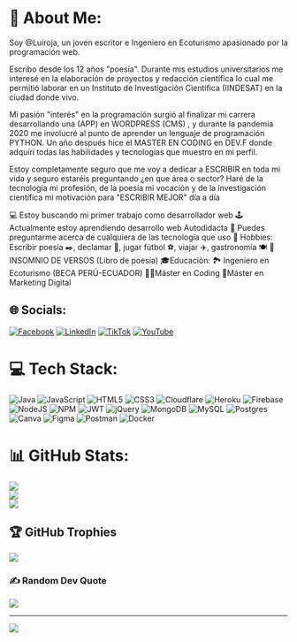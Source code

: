 # 💫 About Me:
Soy @Luiroja, un joven escritor e Ingeniero en Ecoturismo apasionado por la programación web. 

Escribo desde los 12 años "poesía". Durante mis estudios universitarios me interesé en la elaboración de proyectos y redacción científica lo cual me permitió laborar en un Instituto de Investigación Científica (IINDESAT) en la ciudad donde vivo.

Mi pasión "interés" en la programación surgió al finalizar mi carrera desarrollando una (APP) en WORDPRESS (CMS) , y durante la pandemia 2020 me involucré al punto de aprender un lenguaje de programación PYTHON. Un año después hice el MASTER EN CODING en DEV.F donde adquirí todas las habilidades y tecnologías que muestro en mi perfil.

Estoy completamente seguro que me voy a dedicar a ESCRIBIR en toda mi vida y seguro estaréis preguntando ¿en que área o sector? Haré de la tecnología mi profesión, de la poesía mi vocación y de la investigación científica mi motivación para "ESCRIBIR MEJOR" día a día

💻 Estoy buscando mi primer trabajo como desarrollador web
🕹 Actualmente estoy aprendiendo desarrollo web Autodidacta
💬 Puedes preguntarme acerca de cualquiera de las tecnología que uso
🧨 Hobbies: Escribir poesía ✒️, declamar 🎤, jugar fútbol ⚽, viajar ✈️, gastronomía 🍽️
📕 INSOMNIO DE VERSOS (Libro de poesía)
🎓Educación:
🏞️ Ingeniero en Ecoturismo (BECA PERÚ-ECUADOR)
👨‍💻Máster en Coding
📱Máster en Marketing Digital

## 🌐 Socials:
[![Facebook](https://img.shields.io/badge/Facebook-%231877F2.svg?logo=Facebook&logoColor=white)](https://www.facebook.com/luisrogerio.juarezalarcon) [![LinkedIn](https://img.shields.io/badge/LinkedIn-%230077B5.svg?logo=linkedin&logoColor=white)](https://www.linkedin.com/in/luiroja/) [![TikTok](https://img.shields.io/badge/TikTok-%23000000.svg?logo=TikTok&logoColor=white)](https://tiktok.com/@luiroja) [![YouTube](https://img.shields.io/badge/YouTube-%23FF0000.svg?logo=YouTube&logoColor=white)](https://youtube.com/@luiroja5033) 

# 💻 Tech Stack:
![Java](https://img.shields.io/badge/java-%23ED8B00.svg?style=for-the-badge&logo=java&logoColor=white) ![JavaScript](https://img.shields.io/badge/javascript-%23323330.svg?style=for-the-badge&logo=javascript&logoColor=%23F7DF1E) ![HTML5](https://img.shields.io/badge/html5-%23E34F26.svg?style=for-the-badge&logo=html5&logoColor=white) ![CSS3](https://img.shields.io/badge/css3-%231572B6.svg?style=for-the-badge&logo=css3&logoColor=white) ![Cloudflare](https://img.shields.io/badge/Cloudflare-F38020?style=for-the-badge&logo=Cloudflare&logoColor=white) ![Heroku](https://img.shields.io/badge/heroku-%23430098.svg?style=for-the-badge&logo=heroku&logoColor=white) ![Firebase](https://img.shields.io/badge/firebase-%23039BE5.svg?style=for-the-badge&logo=firebase) ![NodeJS](https://img.shields.io/badge/node.js-6DA55F?style=for-the-badge&logo=node.js&logoColor=white) ![NPM](https://img.shields.io/badge/NPM-%23000000.svg?style=for-the-badge&logo=npm&logoColor=white) ![JWT](https://img.shields.io/badge/JWT-black?style=for-the-badge&logo=JSON%20web%20tokens) ![jQuery](https://img.shields.io/badge/jquery-%230769AD.svg?style=for-the-badge&logo=jquery&logoColor=white) ![MongoDB](https://img.shields.io/badge/MongoDB-%234ea94b.svg?style=for-the-badge&logo=mongodb&logoColor=white) ![MySQL](https://img.shields.io/badge/mysql-%2300f.svg?style=for-the-badge&logo=mysql&logoColor=white) ![Postgres](https://img.shields.io/badge/postgres-%23316192.svg?style=for-the-badge&logo=postgresql&logoColor=white) ![Canva](https://img.shields.io/badge/Canva-%2300C4CC.svg?style=for-the-badge&logo=Canva&logoColor=white) 	![Figma](https://img.shields.io/badge/figma-%23F24E1E.svg?style=for-the-badge&logo=figma&logoColor=white) ![Postman](https://img.shields.io/badge/Postman-FF6C37?style=for-the-badge&logo=postman&logoColor=white) ![Docker](https://img.shields.io/badge/docker-%230db7ed.svg?style=for-the-badge&logo=docker&logoColor=white)
# 📊 GitHub Stats:
![](https://github-readme-stats.vercel.app/api?username=luiroja&theme=dark&hide_border=true&include_all_commits=false&count_private=true)<br/>
![](https://github-readme-streak-stats.herokuapp.com/?user=luiroja&theme=dark&hide_border=true)<br/>
![](https://github-readme-stats.vercel.app/api/top-langs/?username=luiroja&theme=dark&hide_border=true&include_all_commits=false&count_private=true&layout=compact)

## 🏆 GitHub Trophies
![](https://github-profile-trophy.vercel.app/?username=luiroja&theme=radical&no-frame=false&no-bg=true&margin-w=4)

### ✍️ Random Dev Quote
![](https://quotes-github-readme.vercel.app/api?type=horizontal&theme=radical)

---
[![](https://visitcount.itsvg.in/api?id=luiroja&icon=9&color=6)](https://visitcount.itsvg.in)

<!-- Proudly created with GPRM ( https://gprm.itsvg.in ) -->
